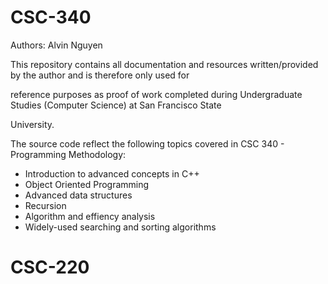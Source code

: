 # CSC-340

Authors: Alvin Nguyen

This repository contains all documentation and resources written/provided by the author and is therefore only used for

reference purposes as proof of work completed during Undergraduate Studies (Computer Science) at San Francisco State

University.

The source code reflect the following topics covered in CSC 340 - Programming Methodology: 
- Introduction to advanced concepts in C++
- Object Oriented Programming
- Advanced data structures
- Recursion
- Algorithm and effiency analysis
- Widely-used searching and sorting algorithms
# CSC-220
